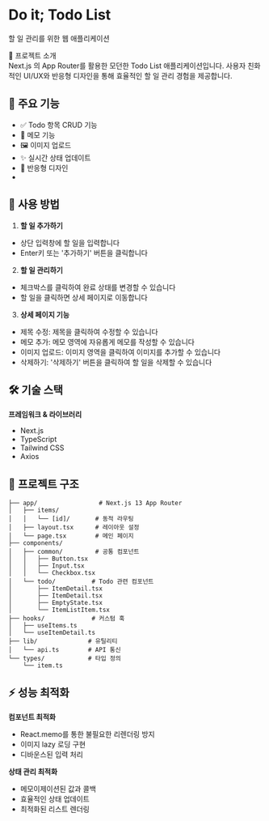 # Do it; Todo List

할 일 관리를 위한 웹 애플리케이션

📌 프로젝트 소개  
Next.js 의 App Router를 활용한 모던한 Todo List 애플리케이션입니다. 사용자 친화적인 UI/UX와 반응형 디자인을 통해 효율적인 할 일 관리 경험을 제공합니다.

## 🌟 주요 기능
- ✅ Todo 항목 CRUD 기능
- 📝 메모 기능
- 🖼️ 이미지 업로드
- ✨ 실시간 상태 업데이트
- 📱 반응형 디자인
- 
## 📱 사용 방법

1. **할 일 추가하기**
  - 상단 입력창에 할 일을 입력합니다
  - Enter키 또는 '추가하기' 버튼을 클릭합니다

2. **할 일 관리하기**
  - 체크박스를 클릭하여 완료 상태를 변경할 수 있습니다
  - 할 일을 클릭하면 상세 페이지로 이동합니다

3. **상세 페이지 기능**
  - 제목 수정: 제목을 클릭하여 수정할 수 있습니다
  - 메모 추가: 메모 영역에 자유롭게 메모를 작성할 수 있습니다
  - 이미지 업로드: 이미지 영역을 클릭하여 이미지를 추가할 수 있습니다
  - 삭제하기: '삭제하기' 버튼을 클릭하여 할 일을 삭제할 수 있습니다

## 🛠️ 기술 스택
**프레임워크 & 라이브러리**
- Next.js 
- TypeScript
- Tailwind CSS
- Axios

## 📁 프로젝트 구조
```src/
├── app/                 # Next.js 13 App Router
│   ├── items/
│   │   └── [id]/       # 동적 라우팅
│   ├── layout.tsx      # 레이아웃 설정
│   └── page.tsx        # 메인 페이지
├── components/
│   ├── common/         # 공통 컴포넌트
│   │   ├── Button.tsx
│   │   ├── Input.tsx
│   │   └── Checkbox.tsx
│   └── todo/          # Todo 관련 컴포넌트
│       ├── ItemDetail.tsx
│       ├── ItemDetail.tsx
│       ├── EmptyState.tsx
│       └── ItemListItem.tsx
├── hooks/             # 커스텀 훅
│   ├── useItems.ts
│   └── useItemDetail.ts
├── lib/              # 유틸리티
│   └── api.ts        # API 통신
└── types/            # 타입 정의
    └── item.ts
```

## ⚡ 성능 최적화
**컴포넌트 최적화**

- React.memo를 통한 불필요한 리렌더링 방지
- 이미지 lazy 로딩 구현
- 디바운스된 입력 처리

**상태 관리 최적화**

- 메모이제이션된 값과 콜백
- 효율적인 상태 업데이트
- 최적화된 리스트 렌더링
